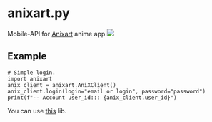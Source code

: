 # anixart.py
Mobile-API for [Anixart](https://anixart.tv) anime app
![](https://camo.githubusercontent.com/d58347a593ee46b517d6646929855af2536942d5e2e4984ad8f088da3f7292a4/68747470733a2f2f616e69786172742e74762f696d616765732f6c6f676f5f656d61696c2e706e67)

## Example

```python3
# Simple login.
import anixart
anix_client = anixart.AniXClient()
anix_client.login(login="email or login", password="password")
print(f"-- Account user_id::: {anix_client.user_id}")
```
You can use [this](https://github.com/SantaSpeen/anixart) lib.